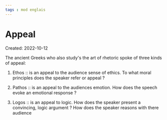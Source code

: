 ```yaml
---
tags : mod englais
---
```

# Appeal
Created: 2022-10-12 

The ancient Greeks who also study's the art of rhetoric spoke of three kinds of appeal: 

1. Ethos :: is an appeal to the audience sense of ethics. To what moral principles does the speaker refer or appeal ? 
<!--SR:!2022-10-21,2,230-->

2. Pathos :: is an appeal to the audiences emotion. How does the speech evoke an emotional response ?
<!--SR:!2023-01-27,11,190-->
 
3. Logos :: is an appeal to logic. How does the speaker present a convincing, logic argument ? How does the speaker reasons with there audience
<!--SR:!2023-05-03,100,230-->